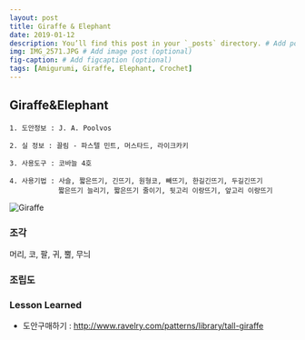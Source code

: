```yaml
---
layout: post
title: Giraffe & Elephant
date: 2019-01-12
description: You’ll find this post in your `_posts` directory. # Add post description (optional)
img: IMG_2571.JPG # Add image post (optional)
fig-caption: # Add figcaption (optional)
tags: [Amigurumi, Giraffe, Elephant, Crochet]
---
```


## Giraffe&Elephant

```
1. 도안정보 : J. A. Poolvos

2. 실 정보 : 끌림 - 파스텔 민트, 머스타드, 라이크카키

3. 사용도구 : 코바늘 4호

4. 사용기법 : 사슬, 짧은뜨기, 긴뜨기, 원형코, 빼뜨기, 한길긴뜨기, 두길긴뜨기
            짧은뜨기 늘리기, 짧은뜨기 줄이기, 뒷고리 이랑뜨기, 앞고리 이랑뜨기
```

![Giraffe](http://knittinglove.github.io/assets/img/아미주말초급/IMG_2571.JPG "Giraffe")


### 조각
머리, 코, 팔, 귀, 뿔, 무늬

### 조립도

### Lesson Learned
* 도안구매하기 : http://www.ravelry.com/patterns/library/tall-giraffe
